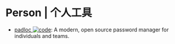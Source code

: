 # Person | 个人工具

- [padloc ![code](https://martrix-usa.oss-accelerate.aliyuncs.com/logo/code.svg)](https://github.com/padloc/padloc): A modern, open source password manager for individuals and teams.
